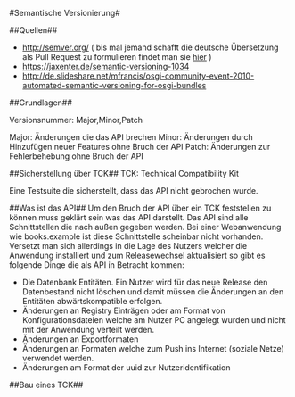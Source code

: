 #Semantische Versionierung#

##Quellen##
* http://semver.org/
  ( bis mal jemand schafft die deutsche Übersetzung als Pull Request zu formulieren findet man sie [hier](http://blog.selfhtml.org/2013/11/08/semantische-versionsnumerierung-2-0-0/) )
* https://jaxenter.de/semantic-versioning-1034
* http://de.slideshare.net/mfrancis/osgi-community-event-2010-automated-semantic-versioning-for-osgi-bundles

##Grundlagen##

Versionsnummer: Major,Minor,Patch

Major: Änderungen die das API brechen
Minor: Änderungen durch Hinzufügen neuer Features ohne Bruch der API
Patch: Änderungen zur Fehlerbehebung ohne Bruch der API

##Sicherstellung über TCK##
TCK: Technical Compatibility Kit

Eine Testsuite die sicherstellt, dass das API nicht gebrochen wurde.

##Was ist das API##
Um den Bruch der API über ein TCK feststellen zu können muss geklärt sein was das API darstellt.
Das API sind alle Schnittstellen die nach außen gegeben werden. Bei einer Webanwendung wie books.example 
ist diese Schnittstelle scheinbar nicht vorhanden. Versetzt man sich allerdings in die Lage des Nutzers
welcher die Anwendung installiert und zum Releasewechsel aktualisiert so gibt es folgende Dinge die 
als API in Betracht kommen:
* Die Datenbank Entitäten. Ein Nutzer wird für das neue Release den Datenbestand nicht löschen und damit müssen die
  Änderungen an den Entitäten abwärtskompatible erfolgen.
* Änderungen an Registry Einträgen oder am Format von Konfigurationsdateien welche am Nutzer PC angelegt wurden
  und nicht mit der Anwendung verteilt werden.
* Änderungen an Exportformaten
* Änderungen an Formaten welche zum Push ins Internet (soziale Netze) verwendet werden.
* Änderungen am Format der uuid zur Nutzeridentifikation

##Bau eines TCK##



